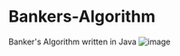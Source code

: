 # Bankers-Algorithm
Banker's Algorithm written in Java
![image](https://github.com/Akire-Eam/Bankers-Algorithm/assets/93108467/a70c8ca4-a42f-4306-9096-7e99b7777e3f)


